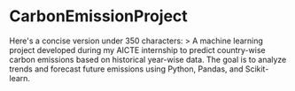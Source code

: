 # CarbonEmissionProject
Here's a concise version under 350 characters:  > A machine learning project developed during my AICTE internship to predict country-wise carbon emissions based on historical year-wise data. The goal is to analyze trends and forecast future emissions using Python, Pandas, and Scikit-learn.
